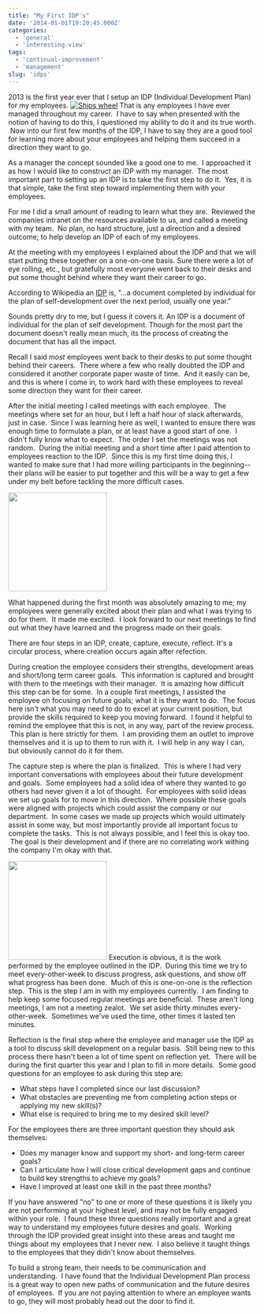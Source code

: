 ```yaml
---
title: "My First IDP's"
date: '2014-01-01T19:20:45.000Z'
categories:
  - 'general'
  - 'interesting-view'
tags:
  - 'continual-improvement'
  - 'management'
slug: 'idps'
---
```


2013 is the first year ever that I setup an IDP (Individual Development Plan) for my employees.
<a href="/images/blog/small_336716715.jpg"><img alt="Ships wheel" src="/images/blog/small_336716715.jpg"></a>
That is any employees I have ever managed throughout my career.  I have to say when presented with the notion of having to do this, I questioned my ability to do it and its true worth.  Now into our first few months of the IDP, I have to say they are a good tool for learning more about your employees and helping them succeed in a direction they want to go.

As a manager the concept sounded like a good one to me.  I approached it as how I would like to construct an IDP with my manager.  The most important part to setting up an IDP is to take the first step to do it.  Yes, it is that simple, take the first step toward implementing them with your employees.

For me I did a small amount of reading to learn what they are.  Reviewed the companies intranet on the resources available to us, and called a meeting with my team.  No plan, no hard structure, just a direction and a desired outcome; to help develop an IDP of each of my employees.

At the meeting with my employees I explained about the IDP and that we will start putting these together on a one-on-one basis. Sure there were a lot of eye rolling, etc., but gratefully most everyone went back to their desks and put some thought behind where they want their career to go.

According to Wikipedia an [IDP](http://en.wikipedia.org/wiki/Individual_development_plan 'Individual Development Plan') is, "...a document completed by individual for the plan of self-development over the next period, usually one year."

Sounds pretty dry to me, but I guess it covers it. An IDP is a document of individual for the plan of self development. Though for the most part the document doesn't really mean much, its the process of creating the document that has all the impact.

Recall I said *most* employees went back to their desks to put some thought behind their careers.  There where a few who really doubted the IDP and considered it another corporate paper waste of time.  And it easily can be, and this is where I come in, to work hard with these employees to reveal some direction they want for their career.

After the initial meeting I called meetings with each employee.  The meetings where set for an hour, but I left a half hour of slack afterwards, just in case.  Since I was learning here as well, I wanted to ensure there was enough time to formulate a plan, or at least have a good start of one.  I didn't fully know what to expect.  The order I set the meetings was not random.  During the initial meeting and a short time after I paid attention to employees reaction to the IDP.  Since this is my first time doing this, I wanted to make sure that I had more willing participants in the beginning--their plans will be easier to put together and this will be a way to get a few under my belt before tackling the more difficult cases.

<a href="/images/blog/boat_bows_320.jpg"><img alt="" width="200" src="/images/blog/boat_bows_320.jpg"></a>

What happened during the first month was absolutely amazing to me; my employees were generally excited about their plan and what I was trying to do for them.  It made me excited.  I look forward to our next meetings to find out what they have learned and the progress made on their goals.

There are four steps in an IDP, create, capture, execute, reflect. It's a circular process, where creation occurs again after refection.

During creation the employee considers their strengths, development areas and short/long term career goals.  This information is captured and brought with them to the meetings with their manager.  It is amazing how difficult this step can be for some.  In a couple first meetings, I assisted the employee on focusing on future goals; what it is they want to do.  The focus here isn't what you may need to do to excel at your current position, but provide the skills required to keep you moving forward.  I found it helpful to remind the employee that this is not, in any way, part of the review process.  This plan is here strictly for them.  I am providing them an outlet to improve themselves and it is up to them to run with it.  I will help in any way I can, but obviously cannot do it for them.

The capture step is where the plan is finalized.  This is where I had very important conversations with employees about their future development and goals.  Some employees had a solid idea of where they wanted to go others had never given it a lot of thought.  For employees with solid ideas we set up goals for to move in this direction.  Where possible these goals were aligned with projects which could assist the company or our department.  In some cases we made up projects which would ultimately assist in some way, but most importantly provide all important focus to complete the tasks.  This is not always possible, and I feel this is okay too.  The goal is their development and if there are no correlating work withing the company I'm okay with that.

<a href="/images/blog/sail_underway_400.jpg"><img alt="" width="200" src="/images/blog/sail_underway_400.jpg"></a>
Execution is obvious, it is the work performed by the employee outlined in the IDP.  During this time we try to meet every-other-week to discuss progress, ask questions, and show off what progress has been done.  Much of this is one-on-one is the reflection step.  This is the step I am in with my employees currently.  I am finding to help keep some focused regular meetings are beneficial.  These aren't long meetings, I am not a meeting zealot.  We set aside thirty minutes every-other-week.  Sometimes we've used the time, other times it lasted ten minutes.

Reflection is the final step where the employee and manager use the IDP as a tool to discuss skill development on a regular basis.  Still being new to this process there hasn't been a lot of time spent on reflection yet.  There will be during the first quarter this year and I plan to fill in more details.  Some good questions for an employee to ask during this step are:

- What steps have I completed since our last discussion?
- What obstacles are preventing me from completing action steps or applying my new skill(s)?
- What else is required to bring me to my desired skill level?

For the employees there are three important question they should ask themselves:

- Does my manager know and support my short- and long-term career goals?
- Can I articulate how I will close critical development gaps and continue to build key strengths to achieve my goals?
- Have I improved at least one skill in the past three months?

If you have answered "no" to one or more of these questions it is likely you are not performing at your highest level, and may not be fully engaged within your role.  I found these three questions really important and a great way to understand my employees future desires and goals.  Working through the IDP provided great insight into these areas and taught me things about my employees that I never new.  I also believe it taught things to the employees that they didn't know about themselves.

To build a strong team, their needs to be communication and understanding.  I have found that the Individual Development Plan process is a great way to open new paths of communication and the future desires of employees.  If you are not paying attention to where an employee wants to go, they will most probably head out the door to find it.
